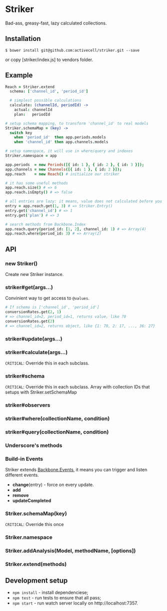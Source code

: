 # Striker

  Bad-ass, greasy-fast, lazy calculated collections.

## Installation

    $ bower install git@github.com:activecell/striker.git --save

  or copy [striker/index.js] to vendors folder.

## Example

```coffee
Reach = Striker.extend
  schema: ['channel_id', 'period_id']

  # simplest possible calculations
  calculate: (channelId, periodId) ->
    actual: channelId
    plan:   periodId

# setup schema mapping, to transform 'channel_id' to real models
Striker.schemaMap = (key) ->
  switch key
    when 'period_id'  then app.periods.models
    when 'channel_id' then app.channels.models

# setup namespace, it will use in where/query and indexes
Striker.namespace = app

app.periods  = new Periods([{ id: 1 }, { id: 2 }, { id: 3 }]);
app.channels = new Channels([{ id: 1 }, { id: 2 }]);
app.reach    = new Reach() # initialize our striker

# it has some useful methods
app.reach.size() # => 6
app.reach.isEmpty() # => false

# all entries are lazy: it means, value does not calculated before you call get/all
entry = app.reach.get(1, 3) # => Striker.Entry()
entry.get('channel_id') # => 1
entry.get('plan') # => 3

# search methods from Backbone.Index
app.reach.query(period_id: [1, 2], channel_id: 1) # => Array(4)
app.reach.where(period_id: 3) # => Array(2)
```

## API

### new Striker()

  Create new Striker instance.

### striker#get(args...)

  Convinient way to get access to `@values`.

```coffee
# If schema is ['channel_id', 'period_id']
conversionRates.get(2, 1)
# => channel_id=2, period_id=1, returns value, like 70
conversionRates.get(2)
# => channel_id=2, returns object, like {1: 70, 2: 17, ..., 36: 27}
```

### striker#update(args...)

### striker#calculate(args...)

  `CRITICAL`: Override this in each subclass.

### striker#schema

  `CRITICAL`: Override this in each subclass.
  Array with collection IDs that setups with Striker.setSchemaMap

### striker#observers

### striker#where(collectionName, condition)

### striker#query(collectionName, condition)

### Underscore's methods

### Build-in Events

  Striker extends [Backbone.Events](http://documentcloud.github.io/backbone/#Events),
  it means you can trigger and listen different events.

  * **change**(entry) - force on every update.
  * **add**
  * **remove**
  * **updateCompleted**

### Striker.schemaMap(key)

  `CRITICAL`: Override this once

### Striker.namespace

### Striker.addAnalysis(Model, methodName, [options])

### Striker.extend(methods)

## Development setup

  * `npm install` - install dependenciese;
  * `npm test` - run tests to ensure that all pass;
  * `npm start` - run watch server locally on http://localhost:7357.